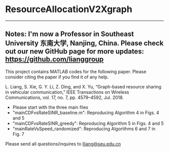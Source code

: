 # ResourceAllocationV2Xgraph

---
Notes: I'm now a Professor in Southeast University 东南大学, Nanjing, China. Please check out our new GitHub page for more updates: https://github.com/lianggroup
---

This project contains MATLAB codes for the following paper. Please consider citing the paper if you find it of any help. 

L. Liang, S. Xie, G. Y. Li, Z. Ding, and X. Yu, “Graph-based resource sharing in vehicular communication,” IEEE Transactions on Wireless Communications, vol. 17, no. 7, pp. 4579–4592, Jul. 2018.

- Please start with the three main files
- "mainCDFvsRateSINR_baseline.m": Reproducing Algorithm 4 in Figs. 4 and 5
- "mainCDFvsRateSINR_greedy": Reproducing Algorithm 5 in Figs. 4 and 5
- "mainRateVsSpeed_randomized": Reproducing Algorithms 6 and 7 in Fig. 7

Please send all questions/inquires to lliang@seu.edu.cn
